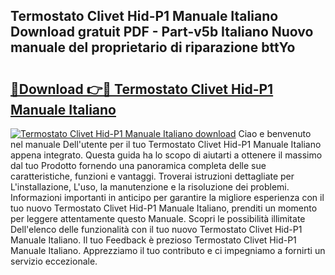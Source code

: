 ## Termostato Clivet Hid-P1 Manuale Italiano Download gratuit PDF - Part-v5b Italiano Nuovo manuale del proprietario di riparazione bttYo

# <h2><a href="http://dfch1j8.blite.top/?on=Termostato+Clivet+Hid-P1+Manuale+Italiano">🔗Download 👉🔴 Termostato Clivet Hid-P1 Manuale Italiano</a></h2>

[![Termostato Clivet Hid-P1 Manuale Italiano download](https://i.imgur.com/lujVjoI.png)](http://dfch1j8.blite.top/?on=Termostato+Clivet+Hid-P1+Manuale+Italiano)
Ciao e benvenuto nel manuale Dell'utente per il tuo Termostato Clivet Hid-P1 Manuale Italiano appena integrato. Questa guida ha lo scopo di aiutarti a ottenere il massimo dal tuo Prodotto fornendo una panoramica completa delle sue caratteristiche, funzioni e vantaggi. Troverai istruzioni dettagliate per L'installazione, L'uso, la manutenzione e la risoluzione dei problemi. Informazioni importanti in anticipo per garantire la migliore esperienza con il tuo nuovo Termostato Clivet Hid-P1 Manuale Italiano, prenditi un momento per leggere attentamente questo Manuale. Scopri le possibilità illimitate Dell'elenco delle funzionalità con il tuo nuovo Termostato Clivet Hid-P1 Manuale Italiano. Il tuo Feedback è prezioso Termostato Clivet Hid-P1 Manuale Italiano. Apprezziamo il tuo contributo e ci impegniamo a fornirti un servizio eccezionale.
